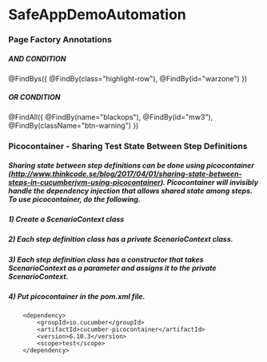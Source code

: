 # SafeAppDemoAutomation

### Page Factory Annotations
##### AND CONDITION
@FindBys({
  @FindBy(class="highlight-row"),
  @FindBy(id="warzone")
})
##### OR CONDITION
@FindAll({
  @FindBy(name="blackops"),
  @FindBy(id="mw3"),
  @FindBy(className="btn-warning")
})

### Picocontainer - Sharing Test State Between Step Definitions
##### Sharing state between step definitions can be done using picocontainer (http://www.thinkcode.se/blog/2017/04/01/sharing-state-between-steps-in-cucumberjvm-using-picocontainer). Picocontainer will invisibly handle the dependency injection that allows shared state among steps. To use picocontainer, do the following.
##### 1) Create a ScenarioContext class
##### 2) Each step definition class has a private ScenarioContext class.
##### 3) Each step definition class has a constructor that takes ScenarioContext as a parameter and assigns it to the private ScenarioContext.
##### 4) Put picocontainer in the pom.xml file.
		<dependency>
			<groupId>io.cucumber</groupId>
			<artifactId>cucumber-picocontainer</artifactId>
			<version>6.10.3</version>
			<scope>test</scope>
		</dependency>
